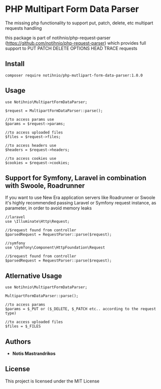 # PHP Multipart Form Data Parser

The missing php functionality to support put, patch, delete, etc multipart requests handling 

this package is part of notihnio/php-request-parser (https://github.com/notihnio/php-request-parser)
which provides full support to PUT PATCH DELETE OPTIONS HEAD TRACE requests 
## Install

```
composer require notihnio/php-mutlipart-form-data-parser:1.0.0
```
## Usage

```
use Notihnio\MultipartFormDataParser;

$request = MultipartFormDataParser::parse();

//to access params use
$params = $request->params;

//to access uploaded files
$files = $request->files;

//to access headers use
$headers = $request->headers;

//to access cookies use
$cookies = $request->cookies;
```

## Support for Symfony, Laravel in combination with Swoole, Roadrunner
If you want to use New Era application servers like Roadrunner or Swoole it's highly recommended passing Laravel or Symfony request instance, as parameter, in order to avoid memory leaks

```
//laravel
use \Illuminate\Http\Request;

//$request found from controller
$parsedRequest = RequestParser::parse($request);
```
```
//symfony
use \Symfony\Component\HttpFoundation\Request

//$request found from controller
$parsedRequest = RequestParser::parse($request);
```

## Atlernative Usage
```
use Notihnio\MultipartFormDataParser;

MultipartFormDataParser::parse();

//to access params
$params = $_PUT or ($_DELETE, $_PATCH etc.. according to the request type)

//to access uploaded files
$files = $_FILES
```

## Authors

* **Notis Mastrandrikos**

## License

This project is licensed under the MIT License
